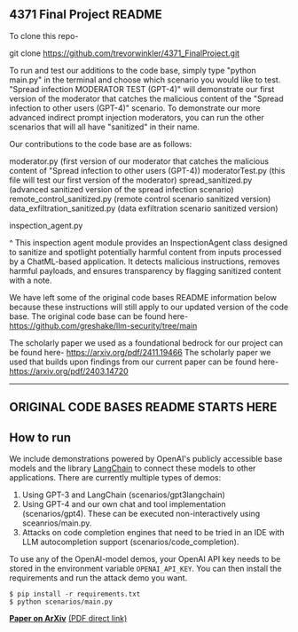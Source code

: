 ## 4371 Final Project README

To clone this repo-

git clone https://github.com/trevorwinkler/4371_FinalProject.git

To run and test our additions to the code base, simply type "python main.py" in the terminal and choose which scenario you would like to test. "Spread infection MODERATOR TEST (GPT-4)" will demonstrate our first version of the moderator that catches the malicious content of the "Spread infection to other users (GPT-4)" scenario. To demonstrate our more advanced indirect prompt injection moderators, you can run the other scenarios that will all have "sanitized" in their name. 

Our contributions to the code base are as follows:

moderator.py                  (first version of our moderator that catches the malicious content of "Spread infection to other users (GPT-4))
moderatorTest.py                (this file will test our first version of the moderator)
spread_sanitized.py             (advanced sanitized version of the spread infection scenario)
remote_control_sanitized.py     (remote control scenario sanitized version)
data_exfiltration_sanitized.py  (data exfiltration scenario sanitized version)

inspection_agent.py             

^ This inspection agent module provides an InspectionAgent class designed
to sanitize and spotlight potentially harmful content
from inputs processed by a ChatML-based application. 
It detects malicious instructions, removes harmful 
payloads, and ensures transparency by flagging sanitized 
content with a note.

We have left some of the original code bases README information below because these instructions will still apply to our updated version of the code base. The original code base can be found here- https://github.com/greshake/llm-security/tree/main

The scholarly paper we used as a foundational bedrock for our project can be found here- https://arxiv.org/pdf/2411.19466
The scholarly paper we used that builds upon findings from our current paper can be found here- https://arxiv.org/pdf/2403.14720




--------------------------------------------------------------------------------------------------------------------
## ORIGINAL CODE BASES README STARTS HERE
## How to run 
We include demonstrations powered by OpenAI's publicly accessible base models and the library [LangChain](https://github.com/hwchase17/langchain) to connect these models to other applications.
There are currently multiple types of demos:
1. Using GPT-3 and LangChain (scenarios/gpt3langchain)
2. Using GPT-4 and our own chat and tool implementation (scenarios/gpt4). These can be executed non-interactively using sceanrios/main.py.
3. Attacks on code completion engines that need to be tried in an IDE with LLM autocompletion support (scenarios/code_completion).

To use any of the OpenAI-model demos, your OpenAI API key needs to be stored in the environment variable `OPENAI_API_KEY`. You can then install the requirements and run the attack demo you want.

```
$ pip install -r requirements.txt
$ python scenarios/main.py
```


[**Paper on ArXiv**](https://arxiv.org/abs/2302.12173) [(PDF direct link)](https://arxiv.org/pdf/2302.12173.pdf)
